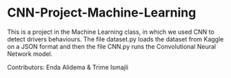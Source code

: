 # CNN-Project-Machine-Learning
This is a project in the Machine Learning class, in which we used CNN to detect drivers behaviours. The file dataset.py loads the dataset from Kaggle on a JSON format and then the file CNN.py runs the Convolutional Neural Network model.

Contributors:
Enda Alidema & Trime Ismajli

